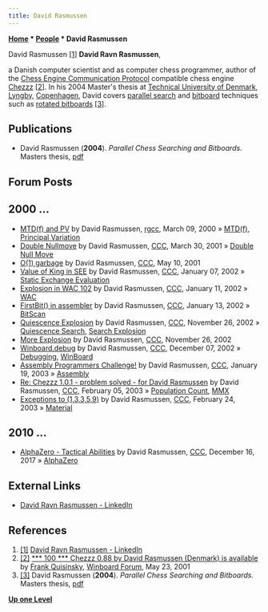 ```yaml
---
title: David Rasmussen
---
```

**[Home](Home "Home") * [People](People "People") * David Rasmussen**

[](https://www.linkedin.com/in/david-ravn-rasmussen-490388/) David Rasmussen <a id="cite-note-1" href="#cite-ref-1">[1]</a>
**David Ravn Rasmussen**,

a Danish computer scientist and as computer chess programmer, author of the [Chess Engine Communication Protocol](Chess_Engine_Communication_Protocol "Chess Engine Communication Protocol") compatible chess engine [Chezzz](Chezzz "Chezzz")
<a id="cite-note-2" href="#cite-ref-2">[2]</a>.
In his 2004 Master's thesis at [Technical University of Denmark](https://en.wikipedia.org/wiki/Technical_University_of_Denmark), [Lyngby](https://en.wikipedia.org/wiki/Kongens_Lyngby), [Copenhagen](https://en.wikipedia.org/wiki/Copenhagen), David covers [parallel search](Parallel_Search "Parallel Search") and [bitboard](Bitboards "Bitboards") techniques such as [rotated bitboards](Rotated_Bitboards "Rotated Bitboards") <a id="cite-note-3" href="#cite-ref-3">[3]</a>.

## Publications

- David Rasmussen (**2004**). *Parallel Chess Searching and Bitboards.* Masters thesis, [pdf](http://www.cs.cmu.edu/afs/cs/academic/class/15418-s12/www/competition/www.contrib.andrew.cmu.edu/~jvirdo/rasmussen-2004.pdf)

## Forum Posts

## 2000 ...

- [MTD(f) and PV](https://groups.google.com/d/msg/rec.games.chess.computer/Prqz2SzYuoc/4SkqqUYhrIsJ) by David Rasmussen, [rgcc](Computer_Chess_Forums "Computer Chess Forums"), March 09, 2000 » [MTD(f)](</MTD(f)> "MTD(f)"), [Principal Variation](Principal_Variation "Principal Variation")
- [Double Nullmove](https://www.stmintz.com/ccc/index.php?id=160954) by David Rasmussen, [CCC](CCC "CCC"), March 30, 2001 » [Double Null Move](Double_Null_Move "Double Null Move")
- [O(1) garbage](https://www.stmintz.com/ccc/index.php?id=168988) by David Rasmussen, [CCC](CCC "CCC"), May 10, 2001
- [Value of King in SEE](https://www.stmintz.com/ccc/index.php?id=206056) by David Rasmussen, [CCC](CCC "CCC"), January 07, 2002 » [Static Exchange Evaluation](Static_Exchange_Evaluation "Static Exchange Evaluation")
- [Explosion in WAC 102](https://www.stmintz.com/ccc/index.php?id=206721) by David Rasmussen, [CCC](CCC "CCC"), January 11, 2002 » [WAC](Win_at_Chess "Win at Chess")
- [FirstBit() in assembler](https://www.stmintz.com/ccc/index.php?id=207080) by David Rasmussen, [CCC](CCC "CCC"), January 13, 2002 » [BitScan](BitScan "BitScan")
- [Quiescence Explosion](https://www.stmintz.com/ccc/index.php?id=267486) by David Rasmussen, [CCC](CCC "CCC"), November 26, 2002 » [Quiescence Search](Quiescence_Search "Quiescence Search"), [Search Explosion](Search_Explosion "Search Explosion")
- [More Explosion](https://www.stmintz.com/ccc/index.php?id=267592) by David Rasmussen, [CCC](CCC "CCC"), November 26, 2002
- [Winboard.debug](https://www.stmintz.com/ccc/index.php?id=269311) by David Rasmussen, [CCC](CCC "CCC"), December 07, 2002 » [Debugging](Debugging "Debugging"), [WinBoard](WinBoard "WinBoard")
- [Assembly Programmers Challenge!](https://www.stmintz.com/ccc/index.php?id=278162) by David Rasmussen, [CCC](CCC "CCC"), January 19, 2003 » [Assembly](Assembly "Assembly")
- [Re: Chezzz 1.0.1 - problem solved - for David Rasmussen](https://www.stmintz.com/ccc/index.php?id=281989) by David Rasmussen, [CCC](CCC "CCC"), February 05, 2003 » [Population Count](Population_Count "Population Count"), [MMX](MMX "MMX")
- [Exceptions to (1,3,3,5,9)](https://www.stmintz.com/ccc/index.php?id=286659) by David Rasmussen, [CCC](CCC "CCC"), February 24, 2003 » [Material](Material "Material")

## 2010 ...

- [AlphaZero - Tactical Abilities](http://www.talkchess.com/forum/viewtopic.php?t=66026) by David Rasmussen, [CCC](CCC "CCC"), December 16, 2017 » [AlphaZero](AlphaZero "AlphaZero")

## External Links

- [David Ravn Rasmussen - LinkedIn](https://www.linkedin.com/in/david-ravn-rasmussen-490388/)

## References

1. <a id="cite-ref-1" href="#cite-note-1">[1]</a> [David Ravn Rasmussen - LinkedIn](https://www.linkedin.com/in/david-ravn-rasmussen-490388/)
1. <a id="cite-ref-2" href="#cite-note-2">[2]</a> [\*\*\* 100 \*\*\* Chezzz 0.88 by David Rasmussen (Denmark) is available](http://www.open-aurec.com/wbforum/viewtopic.php?t=33815&p=128015) by [Frank Quisinsky](Frank_Quisinsky "Frank Quisinsky"), [Winboard Forum](Computer_Chess_Forums "Computer Chess Forums"), May 23, 2001
1. <a id="cite-ref-3" href="#cite-note-3">[3]</a> David Rasmussen (**2004**). *Parallel Chess Searching and Bitboards.* Masters thesis, [pdf](http://www.cs.cmu.edu/afs/cs/academic/class/15418-s12/www/competition/www.contrib.andrew.cmu.edu/~jvirdo/rasmussen-2004.pdf)

**[Up one Level](People "People")**

